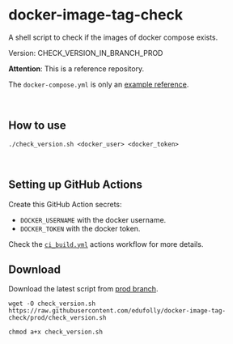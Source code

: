 # docker-image-tag-check

A shell script to check if the images of docker compose exists.

Version: CHECK_VERSION_IN_BRANCH_PROD

**Attention**: This is a reference repository.

The `docker-compose.yml` is only an [example reference](https://github.com/taigaio/taiga-docker/blob/47c73d1a24a98f1d1200af4ff0abb96c18745e21/docker-compose.yml). 

</br>

## How to use

```shell
./check_version.sh <docker_user> <docker_token>
```

</br>

## Setting up GitHub Actions

Create this GitHub Action secrets:

 - `DOCKER_USERNAME` with the docker username.
 - `DOCKER_TOKEN` with the docker token.

Check the [`ci_build.yml`](https://github.com/edufolly/docker-image-tag-check/blob/main/.github/workflows/ci_build.yml) actions workflow for more details.

## Download

Download the latest script from [prod branch](https://raw.githubusercontent.com/edufolly/docker-image-tag-check/prod/check_version.sh).

```shell
wget -O check_version.sh https://raw.githubusercontent.com/edufolly/docker-image-tag-check/prod/check_version.sh

chmod a+x check_version.sh
```
